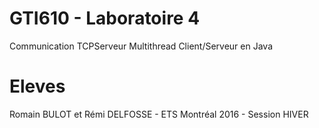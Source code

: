 # GTI610 - Laboratoire 4
Communication TCPServeur Multithread Client/Serveur en Java

# Eleves
Romain BULOT et Rémi DELFOSSE - ETS Montréal 2016 - Session HIVER

